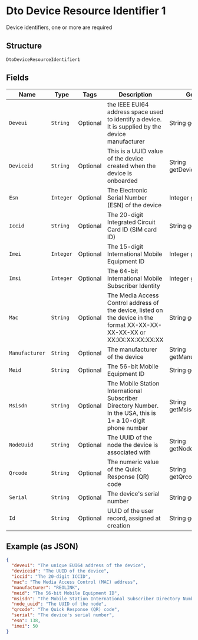 
# Dto Device Resource Identifier 1

Device identifiers, one or more are required

## Structure

`DtoDeviceResourceIdentifier1`

## Fields

| Name | Type | Tags | Description | Getter | Setter |
|  --- | --- | --- | --- | --- | --- |
| `Deveui` | `String` | Optional | the IEEE EUI64 address space used to identify a device. It is supplied by the device manufacturer | String getDeveui() | setDeveui(String deveui) |
| `Deviceid` | `String` | Optional | This is a UUID value of the device created when the device is onboarded | String getDeviceid() | setDeviceid(String deviceid) |
| `Esn` | `Integer` | Optional | The Electronic Serial Number (ESN) of the device | Integer getEsn() | setEsn(Integer esn) |
| `Iccid` | `String` | Optional | The 20-digit Integrated Circuit Card ID (SIM card ID) | String getIccid() | setIccid(String iccid) |
| `Imei` | `Integer` | Optional | The 15-digit International Mobile Equipment ID | Integer getImei() | setImei(Integer imei) |
| `Imsi` | `Integer` | Optional | The 64-bit International Mobile Subscriber Identity | Integer getImsi() | setImsi(Integer imsi) |
| `Mac` | `String` | Optional | The Media Access Control address of the device, listed on the device in the format XX-XX-XX-XX-XX-XX or XX:XX:XX:XX:XX:XX | String getMac() | setMac(String mac) |
| `Manufacturer` | `String` | Optional | The manufacturer of the device | String getManufacturer() | setManufacturer(String manufacturer) |
| `Meid` | `String` | Optional | The 56-bit Mobile Equipment ID | String getMeid() | setMeid(String meid) |
| `Msisdn` | `String` | Optional | The Mobile Station International Subscriber Directory Number. In the USA, this is 1+ a 10-digit phone number | String getMsisdn() | setMsisdn(String msisdn) |
| `NodeUuid` | `String` | Optional | The UUID of the node the device is associated with | String getNodeUuid() | setNodeUuid(String nodeUuid) |
| `Qrcode` | `String` | Optional | The numeric value of the Quick Response (QR) code | String getQrcode() | setQrcode(String qrcode) |
| `Serial` | `String` | Optional | The device's serial number | String getSerial() | setSerial(String serial) |
| `Id` | `String` | Optional | UUID of the user record, assigned at creation | String getId() | setId(String id) |

## Example (as JSON)

```json
{
  "deveui": "The unique EUI64 address of the device",
  "deviceid": "The UUID of the device",
  "iccid": "The 20-digit ICCID",
  "mac": "The Media Access Control (MAC) address",
  "manufacturer": "REOLINK",
  "meid": "The 56-bit Mobile Equipment ID",
  "msisdn": "The Mobile Station International Subscriber Directory Number",
  "node_uuid": "The UUID of the node",
  "qrcode": "The Quick Response (QR) code",
  "serial": "The device's serial number",
  "esn": 138,
  "imei": 50
}
```

